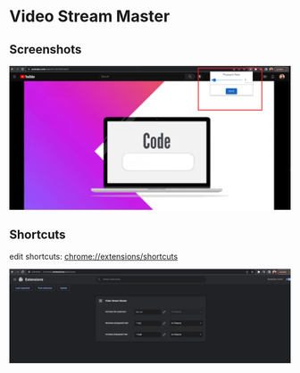 # Video Stream Master

## Screenshots

![screenshot](assets/image/screeshot.png)

## Shortcuts

edit shortcuts: [chrome://extensions/shortcuts](chrome://extensions/shortcuts)

![shortcuts](assets/image/shortcuts.png)
